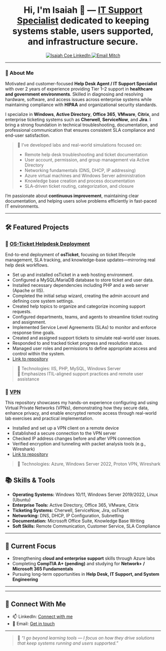 <h1 align="center">Hi, I'm Isaiah 👋 — <a href="https://www.linkedin.com/in/isaiah-coe-154138331/">IT Support Specialist</a> dedicated to keeping systems stable, users supported, and infrastructure secure.</h1>

<p align="center">
  <a href="https://www.linkedin.com/in/isaiah-coe-154138331/">
    <img src="https://img.shields.io/badge/LinkedIn-Isaiah%20Coe-blue?style=flat&logo=linkedin" alt="Isaiah Coe LinkedIn" />
  </a>
  <a href="mailto:"> <!-- Email Here -->
    <img src="https://img.shields.io/badge/Email-Contact%20Me-red?style=flat&logo=gmail" alt="Email Mitch" />
  </a>
</p>

---

### 💼 About Me

Motivated and customer-focused **Help Desk Agent / IT Support Specialist** with over 2 years of experience providing Tier 1–2 support in **healthcare and government environments**. Skilled in diagnosing and resolving hardware, software, and access issues across enterprise systems while maintaining compliance with **HIPAA** and organizational security standards.

I specialize in **Windows**, **Active Directory**, **Office 365**, **VMware**, **Citrix**, and enterprise ticketing systems such as **Cherwell**, **ServiceNow**, and **Jira**. I bring a strong foundation in technical troubleshooting, documentation, and professional communication that ensures consistent SLA compliance and end-user satisfaction.

> 🔧 I’ve developed labs and real-world simulations focused on:
> - Remote help desk troubleshooting and ticket documentation  
> - User account, permission, and group management via Active Directory  
> - Networking fundamentals (DNS, DHCP, IP addressing)  
> - Azure virtual machines and Windows Server administration  
> - Knowledge base creation and process documentation  
> - SLA-driven ticket routing, categorization, and closure

I’m passionate about **continuous improvement**, maintaining clear documentation, and helping users solve problems efficiently in fast-paced IT environments.

---

## 🛠️ Featured Projects

<!-- This is a comment and it will not appear in the rendered README ### 🔹 [Azure Entra User Management Lab](https://github.com/Mitch-Pauwels/Azure-Entra-User-Management)
Simulated onboarding/offboarding environment using Microsoft Entra ID (Azure AD) and PowerShell automation to replicate enterprise help desk workflows.

> 🔧 Technologies: Entra ID, PowerShell, Azure Portal  
> 📸 Includes user-provisioning scripts, screenshots, and ticket-based scenarios  

---

### 🔹 [Enterprise AD DS Environment in Azure](https://github.com/Mitch-Pauwels/Azure-AD-Domain-Lab)
Fully documented Active Directory deployment in Azure IaaS demonstrating user/group management, GPOs, and file-share permissions.

> 🔧 Technologies: Azure IaaS, Windows Server 2022, AD DS, GPO, NTFS/Share Permissions  
> 📸 Contains architecture diagrams and lab walkthroughs  

---




---
-->
### 🔹 [OS-Ticket Helpdesk Deployment](https://github.com/isaiahcoe/OS-Ticket)
End-to-end deployment of **osTicket**, focusing on ticket lifecycle management, SLA tracking, and knowledge-base updates—mirroring real help desk workflows.
- Set up and installed osTicket in a web hosting environment.
- Configured a MySQL/MariaDB database to store ticket and user data.
- Installed necessary dependencies including PHP and a web server (Apache or IIS).
- Completed the initial setup wizard, creating the admin account and defining core system settings.
- Created help topics to organize and categorize incoming support requests.
- Configured departments, teams, and agents to streamline ticket routing and assignment.
- Implemented Service Level Agreements (SLAs) to monitor and enforce response time goals.
- Created and assigned support tickets to simulate real-world user issues.
- Responded to and tracked ticket progress and resolution status.
- Managed user roles and permissions to define appropriate access and control within the system.
- [Link to repository](https://github.com/isaiahcoe/OS-Ticket)
> 🔧 Technologies: IIS, PHP, MySQL, Windows Server  
> 🎯 Emphasizes ITIL-aligned support practices and remote user assistance  

### 🔹 [VPN](https://github.com/isaiahcoe/VPN/)
This repository showcases my hands-on experience configuring and using Virtual Private Networks (VPNs), demonstrating how they secure data, enhance privacy, and enable encrypted remote access through real-world lab exercises and practical implementation.
- Installed and set up a VPN client on a remote device
- Established a secure connection to the VPN server
- Checked IP address changes before and after VPN connection
- Verified encryption and tunneling with packet analysis tools (e.g., Wireshark)
- [Link to repository](https://github.com/isaiahcoe/VPN/) 

> 🔧 Technologies: Azure, Windows Server 2022, Proton VPN, Wireshark
  


## 📚 Skills & Tools

- **Operating Systems:** Windows 10/11, Windows Server 2019/2022, Linux (Ubuntu)  
- **Enterprise Tools:** Active Directory, Office 365, VMware, Citrix  
- **Ticketing Systems:** Cherwell, ServiceNow, Jira, osTicket  
- **Networking:** DNS, DHCP, IP Configuration, Subnetting  
- **Documentation:** Microsoft Office Suite, Knowledge Base Writing  
- **Soft Skills:** Remote Communication, Customer Service, SLA Compliance  

---

## 📌 Current Focus

- Strengthening **cloud and enterprise support** skills through Azure labs  
- Completing **CompTIA A+ (pending)** and studying for **Network+ / Microsoft 365 Fundamentals**  
- Pursuing long-term opportunities in **Help Desk, IT Support, and System Engineering**

---


---

## 🤝 Connect With Me

- 📫 LinkedIn: [Connect with me](https://www.linkedin.com/in/isaiah-coe-154138331/)
- 📧 Email: [Get in touch]() <!-- Email Here -->

---

> 🧠 *“I go beyond learning tools — I focus on how they drive solutions that keep systems running and users supported.”*
